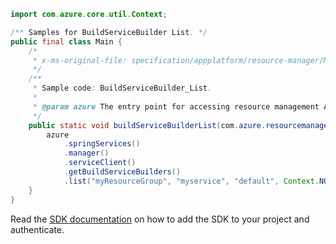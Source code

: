 ```java
import com.azure.core.util.Context;

/** Samples for BuildServiceBuilder List. */
public final class Main {
    /*
     * x-ms-original-file: specification/appplatform/resource-manager/Microsoft.AppPlatform/stable/2022-04-01/examples/BuildServiceBuilder_List.json
     */
    /**
     * Sample code: BuildServiceBuilder_List.
     *
     * @param azure The entry point for accessing resource management APIs in Azure.
     */
    public static void buildServiceBuilderList(com.azure.resourcemanager.AzureResourceManager azure) {
        azure
            .springServices()
            .manager()
            .serviceClient()
            .getBuildServiceBuilders()
            .list("myResourceGroup", "myservice", "default", Context.NONE);
    }
}
```

Read the [SDK documentation](https://github.com/Azure/azure-sdk-for-java/blob/azure-resourcemanager_2.15.0/sdk/resourcemanager/azure-resourcemanager/README.md) on how to add the SDK to your project and authenticate.
